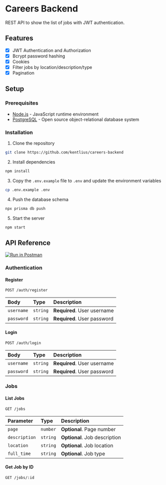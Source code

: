 # Careers Backend

REST API to show the list of jobs with JWT authentication.

## Features

- [x] JWT Authentication and Authorization
- [x] Bcrypt password hashing
- [x] Cookies
- [x] Filter jobs by location/description/type
- [x] Pagination

## Setup

### Prerequisites

- [Node.js](https://nodejs.org/en/) - JavaScript runtime environment
- [PostgreSQL](https://www.postgresql.org/) - Open source object-relational database system

### Installation

1. Clone the repository

```bash
git clone https://github.com/kentlius/careers-backend
```

2. Install dependencies

```bash
npm install
```

3. Copy the `.env.example` file to `.env` and update the environment variables

```bash
cp .env.example .env
```

4. Push the database schema

```bash
npx prisma db push
```

5. Start the server

```bash
npm start
```

## API Reference

[![Run in Postman](https://run.pstmn.io/button.svg)](https://app.getpostman.com/run-collection/20643685-6de8fcf0-c906-4d16-9eac-151065e71030?action=collection%2Ffork&collection-url=entityId%3D20643685-6de8fcf0-c906-4d16-9eac-151065e71030%26entityType%3Dcollection%26workspaceId%3D03b07b58-1452-41b1-a68a-c3d941672bfc)

### Authentication

#### Register

```http
POST /auth/register
```

| Body       | Type     | Description                 |
| :--------- | :------- | :-------------------------- |
| `username` | `string` | **Required**. User username |
| `password` | `string` | **Required**. User password |

#### Login

```http
POST /auth/login
```

| Body       | Type     | Description                 |
| :--------- | :------- | :-------------------------- |
| `username` | `string` | **Required**. User username |
| `password` | `string` | **Required**. User password |

### Jobs

#### List Jobs

```http
GET /jobs
```

| Parameter     | Type     | Description                   |
| :------------ | :------- | :---------------------------- |
| `page`        | `number` | **Optional**. Page number     |
| `description` | `string` | **Optional**. Job description |
| `location`    | `string` | **Optional**. Job location    |
| `full_time`   | `string` | **Optional**. Job type        |

#### Get Job by ID

```http
GET /jobs/:id
```
